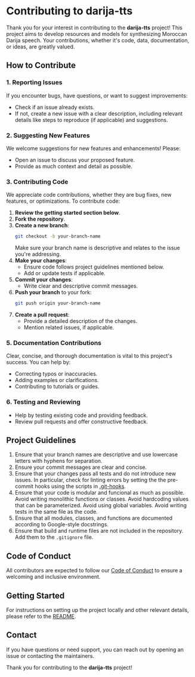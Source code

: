 # Contributing to darija-tts

Thank you for your interest in contributing to the **darija-tts** project! This project aims to develop resources and models for synthesizing Moroccan Darija speech. Your contributions, whether it's code, data, documentation, or ideas, are greatly valued.

## How to Contribute

### 1. Reporting Issues
If you encounter bugs, have questions, or want to suggest improvements:
- Check if an issue already exists.
- If not, create a new issue with a clear description, including relevant details like steps to reproduce (if applicable) and suggestions.

### 2. Suggesting New Features
We welcome suggestions for new features and enhancements! Please:
- Open an issue to discuss your proposed feature.
- Provide as much context and detail as possible.

### 3. Contributing Code
We appreciate code contributions, whether they are bug fixes, new features, or optimizations. To contribute code:
1. **Review the getting started section below**.
2. **Fork the repository**.
3. **Create a new branch**:  
   ```bash
   git checkout -b your-branch-name
   ```
   Make sure your branch name is descriptive and relates to the issue you're addressing.
4. **Make your changes**:
   - Ensure code follows project guidelines mentioned below.
   - Add or update tests if applicable.
5. **Commit your changes**:
   - Write clear and descriptive commit messages.
6. **Push your branch** to your fork:
   ```bash
   git push origin your-branch-name
   ```
7. **Create a pull request**:
   - Provide a detailed description of the changes.
   - Mention related issues, if applicable.

### 5. Documentation Contributions
Clear, concise, and thorough documentation is vital to this project's success. You can help by:
- Correcting typos or inaccuracies.
- Adding examples or clarifications.
- Contributing to tutorials or guides.

### 6. Testing and Reviewing
- Help by testing existing code and providing feedback.
- Review pull requests and offer constructive feedback.

## Project Guidelines

1. Ensure that your branch names are descriptive and use lowercase letters with hyphens for separation.
2. Ensure your commit messages are clear and concise.
3. Ensure that your changes pass all tests and do not introduce new issues. In particular, check for linting errors by setting the the pre-commit hooks using the scripts in [.git-hooks](.git-hooks).
4. Ensure that your code is modular and funcional as much as possible. Avoid writing monolithic functions or classes. Avoid hardcoding values that can be parameterized. Avoid using global variables. Avoid writing tests in the same file as the code.
5. Ensure that all modules, classes, and functions are documented according to Google-style docstrings.
6. Ensure that build and runtime files are not included in the repository. Add them to the `.gitignore` file.

## Code of Conduct
All contributors are expected to follow our [Code of Conduct](CODE_OF_CONDUCT.md) to ensure a welcoming and inclusive environment.

## Getting Started
For instructions on setting up the project locally and other relevant details, please refer to the [README](README.md#setup-environment).

## Contact
If you have questions or need support, you can reach out by opening an issue or contacting the maintainers.

Thank you for contributing to the **darija-tts** project!